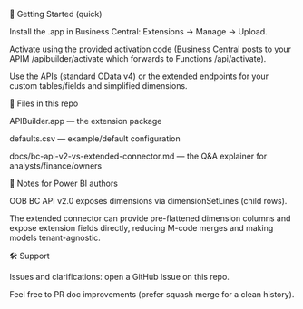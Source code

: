 🚀 Getting Started (quick)

Install the .app in Business Central: Extensions → Manage → Upload.

Activate using the provided activation code (Business Central posts to your APIM /apibuilder/activate which forwards to Functions /api/activate).

Use the APIs (standard OData v4) or the extended endpoints for your custom tables/fields and simplified dimensions.

🧩 Files in this repo

APIBuilder.app — the extension package

defaults.csv — example/default configuration

docs/bc-api-v2-vs-extended-connector.md — the Q&A explainer for analysts/finance/owners

🧠 Notes for Power BI authors

OOB BC API v2.0 exposes dimensions via dimensionSetLines (child rows).

The extended connector can provide pre-flattened dimension columns and expose extension fields directly, reducing M-code merges and making models tenant-agnostic.

🛠️ Support

Issues and clarifications: open a GitHub Issue on this repo.

Feel free to PR doc improvements (prefer squash merge for a clean history).